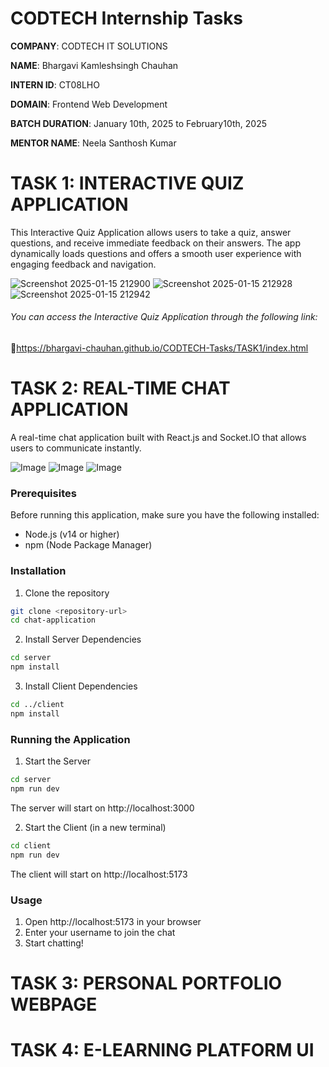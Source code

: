 # CODTECH Internship Tasks 
**COMPANY**: CODTECH IT SOLUTIONS

**NAME**: Bhargavi Kamleshsingh Chauhan

**INTERN ID**: CT08LHO

**DOMAIN**: Frontend Web Development

**BATCH DURATION**: January 10th, 2025 to February10th, 2025

**MENTOR NAME**: Neela Santhosh Kumar

# TASK 1: INTERACTIVE QUIZ APPLICATION
This Interactive Quiz Application allows users to take a quiz, answer questions, and receive immediate feedback on their answers. The app dynamically loads questions and offers a smooth user experience with 
engaging feedback and navigation.

![Screenshot 2025-01-15 212900](https://github.com/user-attachments/assets/d39eee14-c08a-414e-95e5-24f73f55443a)
![Screenshot 2025-01-15 212928](https://github.com/user-attachments/assets/368cd152-ca6d-495e-b1b0-cf90d6941418)
![Screenshot 2025-01-15 212942](https://github.com/user-attachments/assets/270f51a6-d4f5-4ed5-9de4-0231c270b5f6)

###### You can access the *Interactive Quiz Application* through the following link:
 🔗https://bhargavi-chauhan.github.io/CODTECH-Tasks/TASK1/index.html

# TASK 2: REAL-TIME CHAT APPLICATION
A real-time chat application built with React.js and Socket.IO that allows users to communicate instantly.

![Image](https://github.com/user-attachments/assets/b00f04e1-d2c2-4786-88e2-35bfbd1af189)
![Image](https://github.com/user-attachments/assets/8cf0f238-86d5-4bb9-be57-73bb003bb5e8)
![Image](https://github.com/user-attachments/assets/8be7c6f8-97ca-45a8-af3f-e6c270d1bed1)

### Prerequisites

Before running this application, make sure you have the following installed:
- Node.js (v14 or higher)
- npm (Node Package Manager)

### Installation

1. Clone the repository
```bash
git clone <repository-url>
cd chat-application
```

2. Install Server Dependencies
```bash
cd server
npm install
```

3. Install Client Dependencies
```bash
cd ../client
npm install
```

### Running the Application

1. Start the Server
```bash
cd server
npm run dev
```
The server will start on http://localhost:3000

2. Start the Client (in a new terminal)
```bash
cd client
npm run dev
```
The client will start on http://localhost:5173

### Usage

1. Open http://localhost:5173 in your browser
2. Enter your username to join the chat
3. Start chatting!
   
# TASK 3: PERSONAL PORTFOLIO WEBPAGE

# TASK 4: E-LEARNING PLATFORM UI
